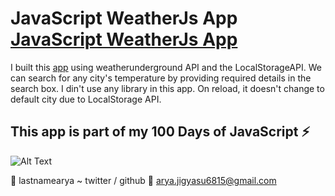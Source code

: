 # JavaScript WeatherJs App [JavaScript WeatherJs App](https://lastnamearya.github.io/JavaScript-WeatherJs-App/)

I built this [app](https://lastnamearya.github.io/JavaScript-WeatherJs-App/) using weatherunderground API  and the LocalStorageAPI. We can search for any city's temperature by providing required details in the search box. I din't use any library
in this app. On reload, it doesn't change to default city due to LocalStorage API. 

## This app is part of my 100 Days of JavaScript :zap:

![Alt Text](https://media.giphy.com/media/X6aBBHRQoUYlUnR04o/giphy.gif)




:tada: lastnamearya ~ twitter / github
:email: arya.jigyasu6815@gmail.com
